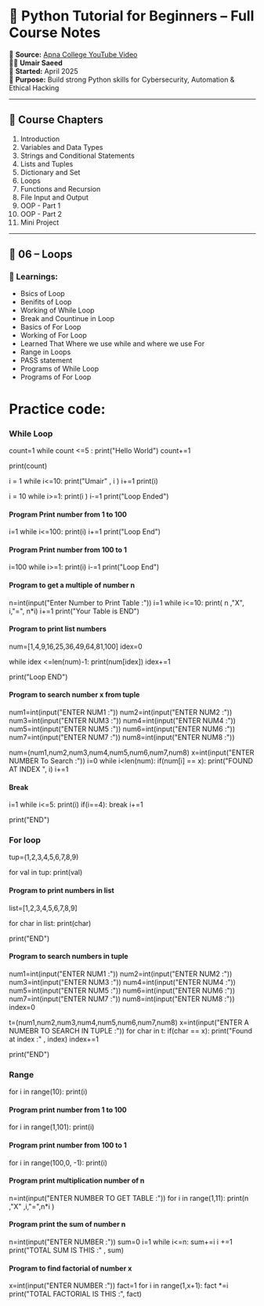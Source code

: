 # 🐍 Python Tutorial for Beginners – Full Course Notes

🎥 **Source:** [Apna College YouTube Video](https://www.youtube.com/watch?v=ERCMXc8x7mc&ab_channel=ApnaCollege)  
🧑‍💻 **Umair Saeed**  
📅 **Started:** April 2025  
📘 **Purpose:** Build strong Python skills for Cybersecurity, Automation & Ethical Hacking

---

## 📑 Course Chapters

1. Introduction
2. Variables and Data Types
3. Strings and Conditional Statements
4. Lists and Tuples
5. Dictionary and Set
6. Loops
7. Functions and Recursion
8. File Input and Output
9. OOP - Part 1
10. OOP - Part 2
11. Mini Project

---

## 🧠 06 – Loops

### 🔑 Learnings:
- Bsics of Loop 
- Benifits of Loop
- Working of While Loop
- Break and Countinue in Loop
- Basics of For Loop 
- Working of For Loop
- Learned That Where we use while and where we use For
- Range in Loops
- PASS statement
- Programs of While Loop
- Programs of For Loop


# Practice code:


### While Loop

count=1
while count <=5 : 
    print("Hello World")
    count+=1

print(count)

i = 1
while i<=10:
    print("Umair" , i )
    i+=1
print(i) 

i = 10
while i>=1:
    print(i )
    i-=1
print("Loop Ended") 

#### Program Print number from 1 to 100

i=1
while i<=100:
    print(i)
    i+=1
print("Loop End")

#### Program Print number from 100 to 1

i=100
while i>=1:
    print(i)
    i-=1
print("Loop End")

#### Program to get a multiple of number n

n=int(input("Enter Number to Print Table :"))
i=1
while i<=10:
    print( n ,"X", i,"=", n*i)
    i+=1
print("Your Table is END")


#### Program to print list numbers

num=[1,4,9,16,25,36,49,64,81,100]
idex=0

while idex <=len(num)-1:
    print(num[idex])
    idex+=1

print("Loop END")

#### Program to search number x from tuple

num1=int(input("ENTER NUM1 :"))
num2=int(input("ENTER NUM2 :"))
num3=int(input("ENTER NUM3 :"))
num4=int(input("ENTER NUM4 :"))
num5=int(input("ENTER NUM5 :"))
num6=int(input("ENTER NUM6 :"))
num7=int(input("ENTER NUM7 :"))
num8=int(input("ENTER NUM8 :"))

num=(num1,num2,num3,num4,num5,num6,num7,num8)
x=int(input("ENTER NUMBER To Search :"))
i=0
while i<len(num):
    if(num[i] == x):
        print("FOUND AT INDEX ", i)
    i+=1


#### Break

i=1
while i<=5:
    print(i)
    if(i==4):
        break
    i+=1

print("END")

### For loop 

tup=(1,2,3,4,5,6,7,8,9)

for val in tup:
    print(val)

#### Program to print numbers in list

list=[1,2,3,4,5,6,7,8,9]

for char in list:
    print(char)

print("END")

#### Program to search numbers in tuple

num1=int(input("ENTER NUM1 :"))
num2=int(input("ENTER NUM2 :"))
num3=int(input("ENTER NUM3 :"))
num4=int(input("ENTER NUM4 :"))
num5=int(input("ENTER NUM5 :"))
num6=int(input("ENTER NUM6 :"))
num7=int(input("ENTER NUM7 :"))
num8=int(input("ENTER NUM8 :"))
index=0

t=(num1,num2,num3,num4,num5,num6,num7,num8)
x=int(input("ENTER A NUMEBR TO SEARCH IN TUPLE :"))
for char in t:
    if(char == x):
        print("Found at index :" , index)
    index+=1

print("END")


### Range

for i in range(10):
    print(i)


#### Program print number from 1 to 100

for i in range(1,101):
    print(i)

#### Program print number from 100 to 1

for i in range(100,0, -1):
    print(i)

#### Program print multiplication number of n
n=int(input("ENTER NUMBER TO GET TABLE :"))
for i in range(1,11):
    print(n ,"X" ,i,"=",n*i )


#### Program print the sum of number n

n=int(input("ENTER NUMBER :"))
sum=0
i=1
while i<=n:
    sum+=i
    i +=1
print("TOTAL SUM IS THIS :" , sum)

#### Program to find factorial of number x

x=int(input("ENTER NUMBER :"))
fact=1
for i  in range(1,x+1):
    fact *=i
print("TOTAL FACTORIAL IS THIS :", fact)

